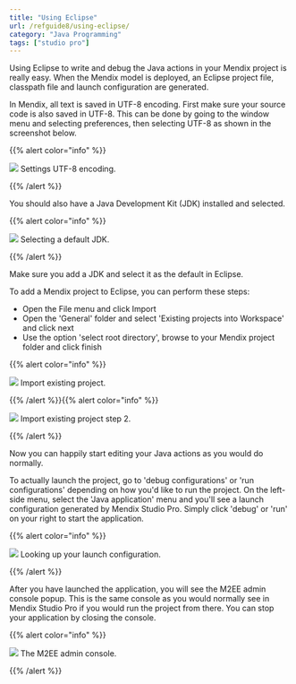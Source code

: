 ```yaml
---
title: "Using Eclipse"
url: /refguide8/using-eclipse/
category: "Java Programming"
tags: ["studio pro"]
---
```


Using Eclipse to write and debug the Java actions in your Mendix project is really easy. When the Mendix model is deployed, an Eclipse project file, classpath file and launch configuration are generated.

In Mendix, all text is saved in UTF-8 encoding. First make sure your source code is also saved in UTF-8\. This can be done by going to the window menu and selecting preferences, then selecting UTF-8 as shown in the screenshot below.

{{% alert color="info" %}}

![](/attachments/refguide8/java-programming/using-eclipse/918120.png)
Settings UTF-8 encoding.

{{% /alert %}}

You should also have a Java Development Kit (JDK) installed and selected.

{{% alert color="info" %}}

![](/attachments/refguide8/java-programming/using-eclipse/918186.png)
Selecting a default JDK.

{{% /alert %}}

Make sure you add a JDK and select it as the default in Eclipse.

To add a Mendix project to Eclipse, you can perform these steps:

*   Open the File menu and click Import
*   Open the 'General' folder and select 'Existing projects into Workspace' and click next
*   Use the option 'select root directory', browse to your Mendix project folder and click finish

{{% alert color="info" %}}

![](/attachments/refguide8/java-programming/using-eclipse/917580.png)
Import existing project.

{{% /alert %}}{{% alert color="info" %}}

![](/attachments/refguide8/java-programming/using-eclipse/917527.png)
Import existing project step 2.

{{% /alert %}}

Now you can happily start editing your Java actions as you would do normally.

To actually launch the project, go to 'debug configurations' or 'run configurations' depending on how you'd like to run the project. On the left-side menu, select the 'Java application' menu and you'll see a launch configuration generated by Mendix Studio Pro. Simply click 'debug' or 'run' on your right to start the application.

{{% alert color="info" %}}

![](/attachments/refguide8/java-programming/using-eclipse/917586.png)
Looking up your launch configuration.

{{% /alert %}}

After you have launched the application, you will see the M2EE admin console popup. This is the same console as you would normally see in Mendix Studio Pro if you would run the project from there. You can stop your application by closing the console.

{{% alert color="info" %}}

![](/attachments/refguide8/java-programming/using-eclipse/917582.png)
The M2EE admin console.

{{% /alert %}}
